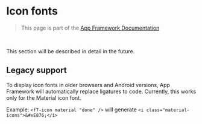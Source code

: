 # Icon fonts

> This page is part of the [App Framework Documentation](../DOCUMENTATION.md)

<br />

This section will be described in detail in the future.

## Legacy support

To display icon fonts in older browsers and Android versions, App Framework will automatically replace ligatures to code. Currently, this works only for the Material icon font.

Example: `<f7-icon material "done" />` will generate `<i class="material-icons">&#xE876;</i>`

